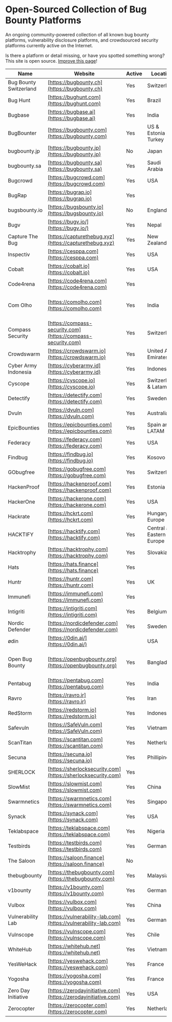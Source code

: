 # Open-Sourced Collection of Bug Bounty Platforms

An ongoing community-powered collection of all known bug bounty platforms, vulnerability disclosure platforms, and crowdsourced security platforms currently active on the Internet.  

Is there a platform or detail missing, or have you spotted something wrong? This site is open source. [Improve this page](https://github.com/disclose/bug-bounty-platforms/edit/main/README.md)!

| Name                    | Website                                             | Active | Location                  | Twitter                                                       | Private/Public   | Bounties | Hall of Fame                                                     | Program List                                                         |
|-------------------------|-----------------------------------------------------|--------|---------------------------|---------------------------------------------------------------|------------------|----------|-------------------------------------------------------------------|----------------------------------------------------------------------|
| Bug Bounty Switzerland  | [https://bugbounty.ch](https://bugbounty.ch)         | Yes    | Switzerland               | [@bugbounty_ch](https://twitter.com/bugbounty_ch)             | Private + Public | Yes      |                                                                   |                                                                      |
| Bug Hunt                | [https://bughunt.com](https://bughunt.com)           | Yes    | Brazil                    |                                                               | Private + Public | Yes      | [https://bughunt.com.br/ranking-bughunters.html](https://bughunt.com.br/ranking-bughunters.html) |                                                                      |
| Bugbase                 | [https://bugbase.ai](https://bugbase.ai)             | Yes    | India                     | [@bugbase](https://twitter.com/bugbase)                         | Private + Public | Yes      | [https://bugbase.in/dashboard/leaderboard](https://bugbase.in/dashboard/leaderboard) | [https://bugbase.ai/programs](https://bugbase.ai/programs)             |
| BugBounter              | [https://bugbounty.com](https://bugbounty.com)       | Yes    | US & Estonia & Turkey     | [@bugbounterr](https://twitter.com/bugbounterr)                 | Private + Public | Yes      | [https://app.bugbounter.com/public-top-bounters](https://app.bugbounter.com/public-top-bounters) |                                                                      |
| bugbounty.jp            | [https://bugbounty.jp](https://bugbounty.jp)         | No     | Japan                     | [@BugBounty_jp](https://twitter.com/BugBounty_jp)               | Private + Public | Yes      | [https://bugbounty.jp/users/ranking](https://bugbounty.jp/users/ranking)         | [https://bugbounty.jp/program/list](https://bugbounty.jp/program/list) |
| bugbounty.sa            | [https://bugbounty.sa](https://bugbounty.sa)         | Yes    | Saudi Arabia              | [@BugBountySA](https://twitter.com/BugBountySA)                 | Private          | Yes      | [https://bugbounty.sa/leaderboard](https://bugbounty.sa/leaderboard)             |                                                                      |
| Bugcrowd                | [https://bugcrowd.com](https://bugcrowd.com)         | Yes    | USA                       | [@bugcrowd](https://twitter.com/bugcrowd)                       | Private + Public | Yes      | [https://bugcrowd.com/leaderboard](https://bugcrowd.com/leaderboard)             | [https://bugcrowd.com/programs](https://bugcrowd.com/programs)         |
| BugRap                  | [https://bugrap.io](https://bugrap.io)               | Yes    |                           | [@BugRap_Team](https://twitter.com/BugRap_Team)                 | Public           | Yes      | [https://bugrap.io/whiteHats](https://bugrap.io/whiteHats)                       | [https://bugrap.io/bounties](https://bugrap.io/bounties)               |
| bugsbounty.io           | [https://bugsbounty.io](https://bugsbounty.io)       | No     | England                   | [@bugsbounty_com](https://twitter.com/bugsbounty_com)           | Private          |          |                                                                   |                                                                      |
| Bugv                    | [https://bugv.io/](https://bugv.io/)                 | Yes    | Nepal                     | [@bugvsecurity](https://twitter.com/bugvsecurity)               | Public           | Yes      |                                                                   |                                                                      |
| Capture The Bug         | [https://capturethebug.xyz](https://capturethebug.xyz) | Yes    | New Zealand               | [@Capturethebugs](https://twitter.com/Capturethebugs)           | Private          |          |                                                                   |                                                                      |
| Inspectiv               | [https://cesppa.com](https://cesppa.com)             | Yes    | USA                       | [@inspectiv](https://twitter.com/inspectiv)                     | Private + Public | Yes      |                                                                   |                                                                      |
| Cobalt                  | [https://cobalt.io](https://cobalt.io)               | Yes    | USA                       | [@cobalt_io](https://twitter.com/cobalt_io)                     | Private          | Yes      | [https://app.cobalt.io/pentesters](https://app.cobalt.io/pentesters)             |                                                                      |
| Code4rena               | [https://code4rena.com](https://code4rena.com)       | Yes    |                           | [@code4rena](https://twitter.com/code4rena)                     | Public           | Yes      | [https://code4rena.com/leaderboard](https://code4rena.com/leaderboard)           | [https://code4rena.com/contests](https://code4rena.com/contests)         |
| Com Olho                | [https://comolho.com](https://comolho.com)           | Yes    | India                     | [@com_olho](https://twitter.com/com_olho)                       | Private + Public | Yes      | [https://cyber.comolho.com/researcher-community/](https://cyber.comolho.com/researcher-community/) | [https://cyber.comolho.com/programs/bug-bounty/](https://cyber.comolho.com/programs/bug-bounty/) |
| Compass Security        | [https://compass-security.com](https://compass-security.com) | Yes    | Switzerland               | [@compasssecurity](https://twitter.com/compasssecurity)         | Private + Public | Yes      |                                                                   | [https://bugbounty.compass-security.com/](https://bugbounty.compass-security.com/) |
| Crowdswarm              | [https://crowdswarm.io](https://crowdswarm.io)       | Yes    | United Arab Emirates      | [@Crowdswarm1](https://twitter.com/Crowdswarm1)                 | Private + Public | Yes      |                                                                   | [https://app.crowdswarm.io/p.html](https://app.crowdswarm.io/p.html)     |
| Cyber Army Indonesia    | [https://cyberarmy.id](https://cyberarmy.id)         | Yes    | Indonesia                 | [@cyberarmyid](https://twitter.com/cyberarmyid)                 | Private + Public | Yes      | [https://cyberarmy.id/leaderboard](https://cyberarmy.id/leaderboard)             | [https://cyberarmy.id/programs](https://cyberarmy.id/programs)         |
| Cyscope                 | [https://cyscope.io](https://cyscope.io)             | Yes    | Switzerland & Latam       | [@cy_scope](https://twitter.com/cy_scope)                       | Private + Public | Yes      |                                                                   |                                                                      |
| Detectify               | [https://detectify.com](https://detectify.com)       | Yes    | Sweden                    | [@detectify](https://twitter.com/detectify)                     | Private          | Yes      |                                                                   |                                                                      |
| Dvuln                   | [https://dvuln.com](https://dvuln.com)               | Yes    | Australia                 | [@d_vuln](https://twitter.com/d_vuln)                           | Private          | Yes      |                                                                   | [https://securityat.me/vdp_directory](https://securityat.me/vdp_directory) |
| EpicBounties            | [https://epicbounties.com](https://epicbounties.com) | Yes    | Spain and LATAM           | [@epicbounties](https://twitter.com/epicbounties)               | Private + Public | Yes      | [https://app.epicbounties.com/hunter-ranking](https://app.epicbounties.com/hunter-ranking) | [https://app.epicbounties.com/programs](https://app.epicbounties.com/programs) |
| Federacy                | [https://federacy.com](https://federacy.com)         | Yes    | USA                       | [@_federacy](https://twitter.com/_federacy)                     | Private + Public | Yes      |                                                                   |                                                                      |
| Findbug                 | [https://findbug.io](https://findbug.io)             | Yes    | Kosovo                    | [@Findbugks](https://twitter.com/Findbugks)                     | Private          | Yes      |                                                                   |                                                                      |
| GObugfree               | [https://gobugfree.com](https://gobugfree.com)       | Yes    | Switzerland               | [@gobugfree](https://twitter.com/gobugfree)                     | Private + Public | Yes      |                                                                   | [https://app.gobugfree.com/programs](https://app.gobugfree.com/programs) |
| HackenProof             | [https://hackenproof.com](https://hackenproof.com)   | Yes    | Estonia                   | [@HackenProof](https://twitter.com/HackenProof)                 | Private + Public | Yes      | [https://hackenproof.com/leaderboard](https://hackenproof.com/leaderboard)     | [https://hackenproof.com/programs](https://hackenproof.com/programs)   |
| HackerOne               | [https://hackerone.com](https://hackerone.com)       | Yes    | USA                       | [@hacker0x01](https://twitter.com/hacker0x01)                   | Private + Public | Yes      | [https://hackerone.com/leaderboard](https://hackerone.com/leaderboard)         | [https://hackerone.com/directory/programs](https://hackerone.com/directory/programs) |
| Hackrate                | [https://hckrt.com](https://hckrt.com)               | Yes    | Hungary, Europe           | [@hackrate](https://twitter.com/hackrate)                       | Private + Public | Yes      | [https://hckrt.com/Profiles/Leaderboard](https://hckrt.com/Profiles/Leaderboard) | [https://hckrt.com/Programs](https://hckrt.com/Programs)               |
| HACKTIFY                | [https://hacktify.com](https://hacktify.com)         | Yes    | Central and Eastern Europe| [@HACKTIFY_](https://twitter.com/HACKTIFY_)                     | Private + Public | Yes      | [https://hacktify.eu/en/leaderboard/](https://hacktify.eu/en/leaderboard/)     | [https://hacktify.eu/en/public-programs/](https://hacktify.eu/en/public-programs/) |
| Hacktrophy              | [https://hacktrophy.com](https://hacktrophy.com)     | Yes    | Slovakia                  | [@hacktrophy](https://twitter.com/hacktrophy)                   | Private          | Yes      |                                                                   |                                                                      |
| Hats                    | [https://hats.finance](https://hats.finance)         | Yes    |                           | [@HatsFinance](https://twitter.com/HatsFinance)                 | Public           | Yes      |                                                                   | [https://app.hats.finance/vaults](https://app.hats.finance/vaults)     |
| Huntr                   | [https://huntr.com](https://huntr.com)               | Yes    | UK                        | [@huntrdev](https://twitter.com/huntrdev)                       | Private + Public | Yes      | [https://huntr.com/leaderboard](https://huntr.com/leaderboard)               | [https://huntr.com/bounties/hacktivity](https://huntr.com/bounties/hacktivity) |
| Immunefi                | [https://immunefi.com](https://immunefi.com)         | Yes    |                           | [@immunefi](https://twitter.com/immunefi)                       | Public           | Yes      | [https://immunefi.com/leaderboard/](https://immunefi.com/leaderboard/)         | [https://immunefi.com/explore/](https://immunefi.com/explore/)         |
| Intigriti               | [https://intigriti.com](https://intigriti.com)       | Yes    | Belgium                   | [@intigriti](https://twitter.com/intigriti)                     | Private + Public | Yes      | [https://intigriti.com/leaderboard](https://intigriti.com/leaderboard)         | [https://intigriti.com/programs](https://intigriti.com/programs)       |
| Nordic Defender         | [https://nordicdefender.com](https://nordicdefender.com) | Yes  | Sweden                    | [@nordicdefender](https://twitter.com/nordicdefender)           | Private          |          |                                                                   |                                                                      |
| ødin                    | [https://0din.ai/](https://0din.ai/)                 |        | USA                       | [@0dinai](https://twitter.com/0dinai)                           |                  |          |                                                                   | [https://0din.ai/scope](https://0din.ai/scope)                       |
| Open Bug Bounty         | [https://openbugbounty.org](https://openbugbounty.org) | Yes   | Bangladesh                | [@openbugbounty](https://twitter.com/openbugbounty)             | Public           | Yes      | [https://openbugbounty.org/](https://openbugbounty.org/)                     | [https://openbugbounty.org/bugbounty-list/](https://openbugbounty.org/bugbounty-list/) |
| Pentabug                | [https://pentabug.com](https://pentabug.com)         | Yes    | India                     | [@pentabug](https://twitter.com/pentabug)                       | Private          | Yes      | [https://pentabug.com](https://pentabug.com)                           |                                                                      |
| Ravro                   | [https://ravro.ir](https://ravro.ir)                 | Yes    | Iran                      | [@Ravro_ir](https://twitter.com/Ravro_ir)                       | Private + Public | Yes      | [https://ravro.ir/reports](https://ravro.ir/reports)                       | [https://ravro.ir/companies](https://ravro.ir/companies)             |
| RedStorm                | [https://redstorm.io](https://redstorm.io)           | Yes    | Indonesia                 | [@redstorm_io](https://twitter.com/redstorm_io)                 | Yes              | Yes      |                                                                   | [https://redstorm.io/program](https://redstorm.io/program)           |
| Safevuln                | [https://SafeVuln.com](https://SafeVuln.com)         | Yes    | Vietnam                   |                                                               | Public           | Yes      | [https://safevuln.com/leaderboard](https://safevuln.com/leaderboard)         | [https://safevuln.com/programs](https://safevuln.com/programs)         |
| ScanTitan               | [https://scantitan.com](https://scantitan.com)       | Yes    | Netherlands               | [@scantitan](https://twitter.com/scantitan)                     | Private          | Yes      |                                                                   |                                                                      |
| Secuna                  | [https://secuna.io](https://secuna.io)               | Yes    | Phillipines               | [@SecunaSecurity](https://twitter.com/SecunaSecurity)           | Private          | Yes      |                                                                   |                                                                      |
| SHERLOCK                | [https://sherlocksecurity.com](https://sherlocksecurity.com) | Yes |                           | [@sherlockdefi](https://twitter.com/sherlockdefi)               | Public           | Yes      | [https://app.sherlock.xyz/audits/leaderboard](https://app.sherlock.xyz/audits/leaderboard) | [https://app.sherlock.xyz/audits/contests](https://app.sherlock.xyz/audits/contests) |
| SlowMist                | [https://slowmist.com](https://slowmist.com)         | Yes    | China                     | [@SlowMist_Team](https://twitter.com/SlowMist_Team)             | Public           | Yes      |                                                                   |                                                                      |
| Swarmnetics             | [https://swarmnetics.com](https://swarmnetics.com)   | Yes    | Singapore                 | [@swarmnetics](https://twitter.com/swarmnetics)                 | Private          | Yes      |                                                                   |                                                                      |
| Synack                  | [https://synack.com](https://synack.com)             | Yes    | USA                       | [@synack](https://twitter.com/synack)                           | Private          | Yes      |                                                                   |                                                                      |
| Teklabspace             | [https://teklabspace.com](https://teklabspace.com)   | Yes    | Nigeria                   | [@teklabspace](https://twitter.com/teklabspace)                 | Public           | Yes      | [https://app.teklabspace.com/leaders-board/](https://app.teklabspace.com/leaders-board/) | [https://app.teklabspace.com/program/](https://app.teklabspace.com/program/) |
| Testbirds               | [https://testbirds.com](https://testbirds.com)       | Yes    | Germany                   | [@Testbirds](https://twitter.com/Testbirds)                     | Private          | No       |                                                                   |                                                                      |
| The Saloon              | [https://saloon.finance](https://saloon.finance)     | No     |                           | [@saloonfinance](https://twitter.com/saloonfinance)             | Public           | Yes      |                                                                   | [https://saloon.finance/bounties](https://saloon.finance/bounties)     |
| thebugbounty            | [https://thebugbounty.com](https://thebugbounty.com) | Yes    | Malaysia                  | [@thebugbounty](https://twitter.com/thebugbounty)               | Private          | Yes      |                                                                   |                                                                      |
| v1bounty                | [https://v1bounty.com](https://v1bounty.com)         | Yes    | Germany                   | [@v1bounty](https://twitter.com/v1bounty)                       | Public           | Yes      |                                                                   |                                                                      |
| Vulbox                  | [https://vulbox.com](https://vulbox.com)             | Yes    | China                     |                                                               | Private + Public | Yes      | [https://vulbox.com/top/season](https://vulbox.com/top/season)             | [https://vulbox.com/projects/list](https://vulbox.com/projects/list)   |
| Vulnerability Lab       | [https://vulnerability-lab.com](https://vulnerability-lab.com) | Yes | Germany               |                                                               | Private + Public | Yes      | [https://vulnerability-lab.com/hacktivity.php](https://vulnerability-lab.com/hacktivity.php) |                                                                      |
| Vulnscope               | [https://vulnscope.com](https://vulnscope.com)       | Yes    | Chile                     | [@vulnscope](https://twitter.com/vulnscope)                     | Private          | Yes      | [https://vulnscope.com/hacker-ranking](https://vulnscope.com/hacker-ranking)   | [https://vulnscope.com/programas](https://vulnscope.com/programas)     |
| WhiteHub                | [https://whitehub.net](https://whitehub.net)         | Yes    | Vietnam                   | [@CyStackSecurity](https://twitter.com/CyStackSecurity)         | Private + Public | Yes      | [https://whitehub.net/leaderboard](https://whitehub.net/leaderboard)         | [https://whitehub.net/programs](https://whitehub.net/programs)         |
| YesWeHack               | [https://yeswehack.com](https://yeswehack.com)       | Yes    | France                    | [@yeswehack](https://twitter.com/yeswehack)                     | Private + Public | Yes      | [https://yeswehack.com/ranking](https://yeswehack.com/ranking)               | [https://yeswehack.com/programs](https://yeswehack.com/programs)       |
| Yogosha                 | [https://yogosha.com](https://yogosha.com)           | Yes    | France                    | [@yogoshaofficial](https://twitter.com/yogoshaofficial)         | Private          | Yes      |                                                                   |                                                                      |
| Zero Day Initiative     | [https://zerodayinitiative.com](https://zerodayinitiative.com) | Yes  | USA                       | [@thezdi](https://twitter.com/thezdi)                           | Public           | Yes      | [https://zerodayinitiative.com/advisories/published/](https://zerodayinitiative.com/advisories/published/) |                                                                      |
| Zerocopter              | [https://zerocopter.com](https://zerocopter.com)     | Yes    | Netherlands               | [@zerocopter](https://twitter.com/zerocopter)                   | Private          | Yes      |                                                                   |                                                                      |
